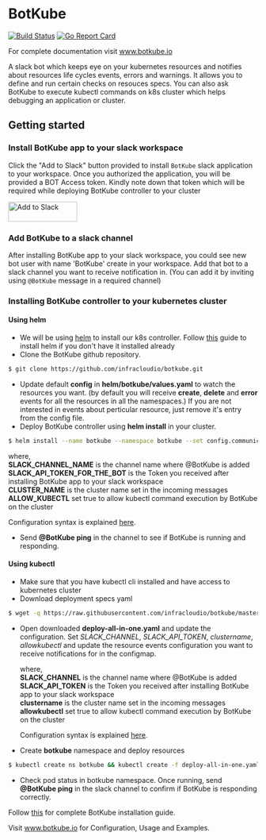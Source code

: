 # BotKube
[![Build Status](https://travis-ci.org/infracloudio/botkube.svg?branch=master)](https://travis-ci.org/infracloudio/botkube) [![Go Report Card](https://goreportcard.com/badge/github.com/infracloudio/botkube)](https://goreportcard.com/report/github.com/infracloudio/botkube)

For complete documentation visit www.botkube.io

A slack bot which keeps eye on your kubernetes resources and notifies about resources life cycles events, errors and warnings. It allows you to define and run certain checks on resouces specs.
You can also ask BotKube to execute kubectl commands on k8s cluster which helps debugging an application or cluster.

## Getting started
### Install BotKube app to your slack workspace
Click the "Add to Slack" button provided to install `BotKube` slack application to your workspace. Once you authorized the application, you will be provided a BOT Access token. Kindly note down that token which will be required while deploying BotKube controller to your cluster

<a href="https://slack.com/oauth/authorize?scope=bot&client_id=12637824912.515475697794"><img alt="Add to Slack" height="40" width="139" src="https://platform.slack-edge.com/img/add_to_slack.png" srcset="https://platform.slack-edge.com/img/add_to_slack.png 1x, https://platform.slack-edge.com/img/add_to_slack@2x.png 2x" /></a>

### Add BotKube to a slack channel
After installing BotKube app to your slack workspace, you could see new bot user with name 'BotKube' create in your workspace. Add that bot to a slack channel you want to receive notification in. (You can add it by inviting using `@BotKube` message in a required channel)

### Installing BotKube controller to your kubernetes cluster

#### Using helm

- We will be using [helm](https://helm.sh/) to install our k8s controller. Follow [this](https://docs.helm.sh/using_helm/#installing-helm) guide to install helm if you don't have it installed already
- Clone the BotKube github repository.
```bash
$ git clone https://github.com/infracloudio/botkube.git
```

- Update default **config** in **helm/botkube/values.yaml** to watch the resources you want. (by default you will receive **create**, **delete** and **error** events for all the resources in all the namespaces.)
If you are not interested in events about perticular resource, just remove it's entry from the config file.
- Deploy BotKube controller using **helm install** in your cluster.
```bash
$ helm install --name botkube --namespace botkube --set config.communications.slack.channel={SLACK_CHANNEL_NAME},config.communications.slack.token={SLACK_API_TOKEN_FOR_THE_BOT},config.settings.clustername={CLUSTER_NAME},config.settings.allowkubectl={ALLOW_KUBECTL} helm/botkube/
```

  where,<br>
  **SLACK_CHANNEL_NAME** is the channel name where @BotKube is added<br>
  **SLACK_API_TOKEN_FOR_THE_BOT** is the Token you received after installing BotKube app to your slack workspace<br>
  **CLUSTER_NAME** is the cluster name set in the incoming messages<br>
  **ALLOW_KUBECTL** set true to allow kubectl command execution by BotKube on the cluster<br>

  Configuration syntax is explained [here](www.botkube.io/configuration).

- Send **@BotKube ping** in the channel to see if BotKube is running and responding.

#### Using kubectl

- Make sure that you have kubectl cli installed and have access to kubernetes cluster
- Download deployment specs yaml

```bash
$ wget -q https://raw.githubusercontent.com/infracloudio/botkube/master/deploy-all-in-one.yaml
```

- Open downloaded **deploy-all-in-one.yaml** and update the configuration.
  Set *SLACK_CHANNEL*, *SLACK_API_TOKEN*, *clustername*, *allowkubectl* and update the resource events configuration you want to receive notifications for in the configmap.

  where,<br>
  **SLACK_CHANNEL** is the channel name where @BotKube is added<br>
  **SLACK_API_TOKEN** is the Token you received after installing BotKube app to your slack workspace<br>
  **clustername** is the cluster name set in the incoming messages<br>
  **allowkubectl** set true to allow kubectl command execution by BotKube on the cluster<br>

  Configuration syntax is explained [here](www.botkube.io/configuration).

- Create **botkube** namespace and deploy resources

```bash
$ kubectl create ns botkube && kubectl create -f deploy-all-in-one.yaml -n botkube
```

- Check pod status in botkube namespace. Once running, send **@BotKube ping** in the slack channel to confirm if BotKube is responding correctly.


Follow [this](https://www.botkube.io/installation/) for complete BotKube installation guide.

Visit www.botkube.io for Configuration, Usage and Examples.
